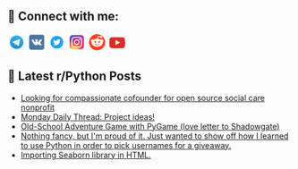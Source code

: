 ## 🔎 Connect with me:
[<img src="https://github.com/bullbesh/bullbesh/blob/main/images/Telegram.png" width="32" height="32" />](https://t.me/bullbesh)
[<img src="https://github.com/bullbesh/bullbesh/blob/main/images/VK.png" width="32" height="32" />](https://vk.com/bullbesh)
[<img src="https://github.com/bullbesh/bullbesh/blob/main/images/Twitter.png" width="32" height="32" />](https://twitter.com/bullbesh1)
[<img src="https://github.com/bullbesh/bullbesh/blob/main/images/Instagram.png" width="32" height="32" />](https://www.instagram.com/bullbesh)
[<img src="https://github.com/bullbesh/bullbesh/blob/main/images/Reddit.png" width="32" height="32" />](https://www.reddit.com/user/bullbesh)
[<img src="https://github.com/bullbesh/bullbesh/blob/main/images/YouTube.png" width="32" height="32" />](https://www.youtube.com/channel/UCtfjRs6uzgq5mfm8S06WTcg)

## 📕 Latest r/Python Posts
<!-- BLOG-POST-LIST:START -->
- [Looking for compassionate cofounder for open source social care nonprofit](https://www.reddit.com/r/Python/comments/10iyv2p/looking_for_compassionate_cofounder_for_open/)
- [Monday Daily Thread: Project ideas!](https://www.reddit.com/r/Python/comments/10iydbm/monday_daily_thread_project_ideas/)
- [Old-School Adventure Game with PyGame &lpar;love letter to Shadowgate&rpar;](https://www.reddit.com/r/Python/comments/10ivej4/oldschool_adventure_game_with_pygame_love_letter/)
- [Nothing fancy, but I&#39;m proud of it. Just wanted to show off how I learned to use Python in order to pick usernames for a giveaway.](https://www.reddit.com/r/Python/comments/10iv5wx/nothing_fancy_but_im_proud_of_it_just_wanted_to/)
- [Importing Seaborn library in HTML.](https://www.reddit.com/r/Python/comments/10iu207/importing_seaborn_library_in_html/)
<!-- BLOG-POST-LIST:END -->

